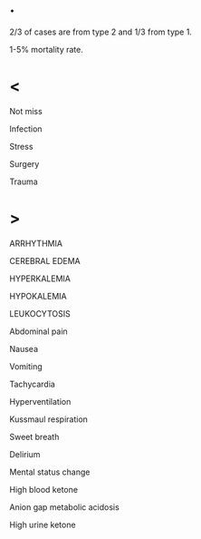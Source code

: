 # .

2/3 of cases are from type 2 and 1/3 from type 1.

1-5% mortality rate.

# <

Not miss

Infection

Stress

Surgery

Trauma

# >

ARRHYTHMIA

CEREBRAL EDEMA

HYPERKALEMIA

HYPOKALEMIA

LEUKOCYTOSIS

Abdominal pain

Nausea

Vomiting

Tachycardia

Hyperventilation

Kussmaul respiration

Sweet breath

Delirium

Mental status change

High blood ketone

Anion gap metabolic acidosis

High urine ketone
